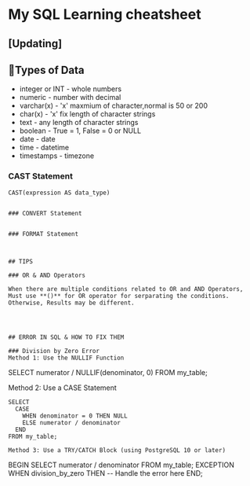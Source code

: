 # My SQL Learning cheatsheet
## [Updating]


## 💽Types of Data

- integer or INT - whole numbers
- numeric - number with decimal
- varchar(x) - 'x' maxmium of character,normal is 50 or 200
- char(x) - 'x' fix length of character strings
- text - any length of character strings
- boolean - True = 1, False = 0 or NULL
- date - date
- time - datetime
- timestamps - timezone

### CAST Statement
```
CAST(expression AS data_type)


### CONVERT Statement


### FORMAT Statement



## TIPS

### OR & AND Operators

When there are multiple conditions related to OR and AND Operators, Must use **()** for OR operator for serparating the conditions. Otherwise, Results may be different.




## ERROR IN SQL & HOW TO FIX THEM

### Division by Zero Error
Method 1: Use the NULLIF Function
```
SELECT numerator / NULLIF(denominator, 0)
FROM my_table;

Method 2: Use a CASE Statement
```
SELECT
  CASE
    WHEN denominator = 0 THEN NULL
    ELSE numerator / denominator
  END
FROM my_table;

Method 3: Use a TRY/CATCH Block (using PostgreSQL 10 or later)
```
BEGIN
  SELECT numerator / denominator
  FROM my_table;
EXCEPTION
  WHEN division_by_zero THEN
    -- Handle the error here
END;

